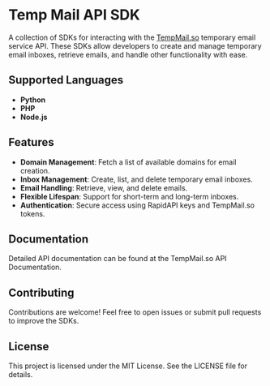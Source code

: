 # Temp Mail API SDK

A collection of SDKs for interacting with the [TempMail.so](https://tempmail.so) temporary email service API. These SDKs allow developers to create and manage temporary email inboxes, retrieve emails, and handle other functionality with ease.  

## Supported Languages  

- **Python**  
- **PHP**  
- **Node.js**  

## Features  
- **Domain Management**: Fetch a list of available domains for email creation.  
- **Inbox Management**: Create, list, and delete temporary email inboxes.  
- **Email Handling**: Retrieve, view, and delete emails.  
- **Flexible Lifespan**: Support for short-term and long-term inboxes.  
- **Authentication**: Secure access using RapidAPI keys and TempMail.so tokens.  

## Documentation

Detailed API documentation can be found at the TempMail.so API Documentation.

## Contributing

Contributions are welcome! Feel free to open issues or submit pull requests to improve the SDKs.

## License
This project is licensed under the MIT License. See the LICENSE file for details.
